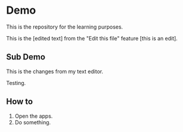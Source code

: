 # Demo

This is the repository for the learning purposes.

This is the [edited text] from the "Edit this file" feature [this is an edit].

## Sub Demo

This is the changes from my text editor.

Testing.

## How to

1. Open the apps.
2. Do something.